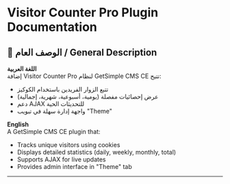 # Visitor Counter Pro Plugin Documentation

## 📌 الوصف العام / General Description  
**اللغة العربية**  
إضافة Visitor Counter Pro لنظام GetSimple CMS CE تتيح:  
- تتبع الزوار الفريدين باستخدام الكوكيز  
- عرض إحصائيات مفصلة (يومية، أسبوعية، شهرية، إجمالية)  
- دعم AJAX للتحديثات الحية  
- واجهة إدارة سهلة في تبويب "Theme"  

**English**  
A GetSimple CMS CE plugin that:  
- Tracks unique visitors using cookies  
- Displays detailed statistics (daily, weekly, monthly, total)  
- Supports AJAX for live updates  
- Provides admin interface in "Theme" tab  

---
